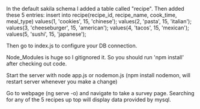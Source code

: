 In the default sakila schema I added a table called "recipe". Then added these 5 entries:
insert into recipe(recipe_id, recipe_name, cook_time, meal_type)
values(1, 'cookies', 15, 'chinese');
values(2, 'pasta', 15, 'italian');
values(3, 'cheeseburger', 15, 'american');
values(4, 'tacos', 15, 'mexican');
values(5, 'sushi', 15, 'japanese');

Then go to index.js to configure your DB connection.

Node_Modules is huge so I gitignored it. So you should run 'npm install' after checking out code.

Start the server with node app.js or nodemon.js (npm install nodemon, will restart server whenever you make a change)

Go to webpage (ng serve -o) and navigate to take a survey page. Searching for any of the 5 recipes up top will display data provided by mysql.